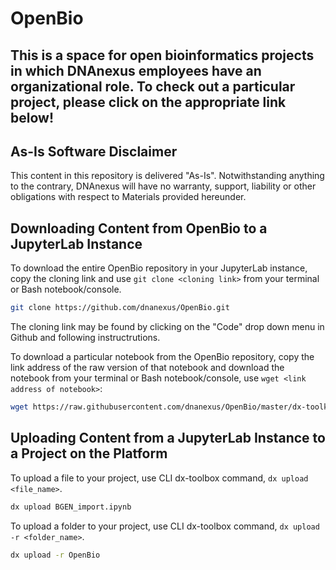 # OpenBio

## This is a space for open bioinformatics projects in which DNAnexus employees have an organizational role. To check out a particular project, please click on the appropriate link below!  

## As-Is Software Disclaimer
This content in this repository is delivered "As-Is". Notwithstanding anything to the contrary, DNAnexus will have no warranty, support, liability or other obligations with respect to Materials provided hereunder.

## Downloading Content from OpenBio to a JupyterLab Instance
To download the entire OpenBio repository in your JupyterLab instance, copy the cloning link and use `git clone <cloning link>` from your terminal or Bash notebook/console.
```bash
git clone https://github.com/dnanexus/OpenBio.git
```
The cloning link may be found by clicking on the "Code" drop down menu in Github and following instructrutions.


To download a particular notebook from the OpenBio repository, copy the link address of the raw version of that notebook and download the notebook from your terminal or Bash notebook/console, use `wget <link address of notebook>`:
```bash
wget https://raw.githubusercontent.com/dnanexus/OpenBio/master/dx-toolkit/dx_extract_dataset_bash.ipynb
```

## Uploading Content from a JupyterLab Instance to a Project on the Platform
To upload a file to your project, use CLI dx-toolbox command, `dx upload <file_name>`.
```bash
dx upload BGEN_import.ipynb
```

To upload a folder to your project, use CLI dx-toolbox command, `dx upload -r <folder_name>`.
```bash
dx upload -r OpenBio
```
